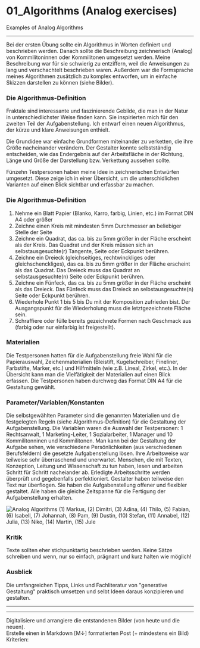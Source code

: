 # 01_Algorithms (Analog exercises)
Examples of Analog Algorithms 
***
Bei der ersten Übung sollte ein Algorithmus in Worten definiert und beschrieben werden. Danach sollte die Beschreibung zeichnerisch (Analog) von Kommilitoninnen oder Kommilitonen umgesetzt werden. Meine Beschreibung war für sie schwierig zu entziffern, weil die Anweisungen zu lang und verschachtelt beschrieben waren. Außerdem war die Formsprache meines Algorithmen zusätzlich zu komplex entworfen, um in einfache Skizzen darstellen zu können (siehe Bilder).

### Die Algorithmus-Definition
Fraktale sind interessante und faszinierende Gebilde, die man in der Natur in unterschiedlichster Weise finden kann. Sie inspirierten mich für den zweiten Teil der Aufgabenstellung. Ich entwarf einen neuen Algorithmus, der kürze und klare Anweisungen enthielt.

Die Grundidee war einfache Grundformen miteinander zu verketten, die ihre Größe nacheinander verändern. Der Gestalter konnte selbstständig entscheiden, wie das Endergebnis auf der Arbeitsfläche in der Richtung, Länge und Größe der Darstellung bzw. Verkettung aussehen sollte. 

Fünzehn Testpersonen haben meine Idee in zeichnerischen Entwürfen umgesetzt. Diese zeige ich in einer Übersicht, um die unterschidlichen Varianten auf einen Blick sichtbar und erfassbar zu machen. 

### Die Algorithmus-Definition
1. Nehme ein Blatt Papier (Blanko, Karro, farbig, Linien, etc.) im Format DIN A4 oder größer
2. Zeichne einen Kreis mit mindesten 5mm Durchmesser an beliebiger Stelle der Seite
3. Zeichne ein Quadrat, das ca. bis zu 5mm größer in der Fläche erscheint als der Kreis. Das Quadrat und der Kreis müssen sich an selbstausgesuchte(r) Tangente, Seite oder Eckpunkt berühren.
4. Zeichne ein Dreieck (gleichseitiges, rechtwinckliges oder gleichschenckliges), das ca. bis zu 5mm größer in der Fläche erscheint als das Quadrat. Das Dreieck muss das Quadrat an selbstausgesuchte(n) Seite oder Eckpunkt berühren.
5. Zeichne ein Fünfeck, das ca. bis zu 5mm größer in der Fläche erscheint als das Dreieck. Das Fünfeck muss das Dreieck an selbstausgesuchte(n) Seite oder Eckpunkt berühren.
6. Wiederhole Punkt 1 bis 5 bis Du mit der Komposition zufrieden bist. Der Ausgangspunkt für die Wiederholung muss die letztgezeichnete Fläche sein.
7. Schraffiere oder fülle bereits gezeichnete Formen nach Geschmack aus (farbig oder nur einfarbig ist freigestellt).

### Materialien
Die Testpersonen hatten für die Aufgabenstellung freie Wahl für die Papierauswahl, Zeichenmaterialien (Bleistift, Kugelschreiber, Fineliner, Farbstifte, Marker, etc.) und Hilfmitteln (wie z.B. Lineal, Zirkel, etc.). In der Übersicht kann man die Vielfätigkeit der Materialien auf einen Blick erfassen.
Die Testpersonen haben durchweg das Format DIN A4 für die Gestaltung gewählt.

### Parameter/Variablen/Konstanten
Die selbstgewählten Parameter sind die genannten Materialien und die festgelegten Regeln (siehe Algorithmus-Definition) für die Gestaltung der Aufgabenstellung. Die Variablen waren die Auswahl der Testpersonen: 1 Rechtsanwalt, 1 Marketing-Leiter, 1 Sozialarbeiter, 1 Manager und 10 Kommilitonninen und Kommilitonen. Man kann bei der Gestaltung der Aufgabe sehen, wie verschiedene Persönlichkeiten (aus verschiedenen Berufsfeldern) die gesetzte Aufgabenstellung lösen. Ihre Arbeitsweise war teilweise sehr überraschend und unerwartet. Menschen, die mit Texten, Konzeption, Leitung und Wissenschaft zu tun haben, lesen und arbeiten Schritt für Schritt nacheiander ab. Erledigte Arbeitsschritte werden überprüft und gegebenfalls perfektioniert. Gestalter haben teilweise den Text nur überflogen. Sie haben die Aufgabenstellung offener und flexibler gestaltet. Alle haben die gleiche Zeitspanne für die Fertigung der Aufgabenstellung erhalten.

![Analog Algorithms](algorithm_overview.jpg)
(1) Markus, (2) Dimitri, (3) Adina, (4) Thilo, (5) Fabian, (6) Isabell, (7) Johannah, (8) Pam, (9) Dustin, (10) Stefan, (11) Annabel, (12) Julia, (13) Niko, (14) Martin, (15) Jule

### Kritik
Texte sollten eher stichpunktartig beschrieben werden. Keine Sätze schreiben und wenn, nur so einfach, prägnant und kurz halten wie möglich!

### Ausblick
Die umfangreichen Tipps, Links und Fachliteratur von "generative Gestaltung" praktisch umsetzen und selbt Ideen daraus konzipieren und gestalten. 

***
***
Digitalisiere und arrangiere die entstandenen Bilder (von heute und die neuen).  
Erstelle einen in Markdown [M↓] formatierten Post (+ mindestens ein Bild)  
Kriterien:

